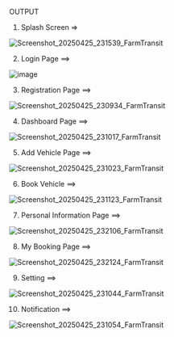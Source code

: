 OUTPUT

1) Splash Screen =>

![Screenshot_20250425_231539_FarmTransit](https://github.com/user-attachments/assets/f1e16d88-b56f-4743-96b9-c866b47eb742)

2) Login Page ==>

![image](https://github.com/user-attachments/assets/3962d28e-ee70-4665-8fcf-76f422a1bb55)

3) Registration Page ==>

![Screenshot_20250425_230934_FarmTransit](https://github.com/user-attachments/assets/a243fecc-6b5d-4dd2-8456-3bcbaf63571b)

4) Dashboard Page ==>

![Screenshot_20250425_231017_FarmTransit](https://github.com/user-attachments/assets/48486448-23ec-4797-8a33-c7b080f6fccb)

5) Add Vehicle Page ==>

![Screenshot_20250425_231023_FarmTransit](https://github.com/user-attachments/assets/e00d7778-a187-4454-bd12-fd81ca3fc6a3)

6) Book Vehicle ==>

![Screenshot_20250425_231123_FarmTransit](https://github.com/user-attachments/assets/b6e1c54d-b044-4cef-aaa3-11ddc130aacc)

7) Personal Information Page ==>

![Screenshot_20250425_232106_FarmTransit](https://github.com/user-attachments/assets/ca1aa29d-f9ba-4ba8-88c6-090451e42f79)

8) My Booking Page ==>

![Screenshot_20250425_232124_FarmTransit](https://github.com/user-attachments/assets/2d287ffa-5835-410c-91bc-68c49849dec0)

9) Setting ==>

![Screenshot_20250425_231044_FarmTransit](https://github.com/user-attachments/assets/55583287-c5b9-4b08-8649-3850a7526e44)

10) Notification ==>

![Screenshot_20250425_231054_FarmTransit](https://github.com/user-attachments/assets/1b23f84c-86c3-449f-9ecc-9e5cec75bddd)








